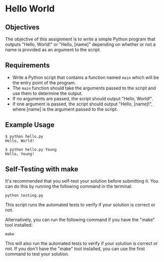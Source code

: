 # Hello World

## Objectives

The objective of this assignment is to write a simple Python program that outputs "Hello, World!" or "Hello, [name]" depending on whether or not a name is provided as an argument to the script. 

## Requirements

- Write a Python script that contains a function named `main` which will be the entry point of the program.
- The `main` function should take the arguments passed to the script and use them to determine the output.
- If no arguments are passed, the script should output "Hello, World!".
- If one argument is passed, the script should output "Hello, [name]!", where [name] is the argument passed to the script.

## Example Usage

```
$ python hello.py
Hello, World!

$ python hello.py Young
Hello, Young!
```

## Self-Testing with make
It's recommended that you self-test your solution before submitting it. You can do this by running the following command in the terminal:

```
python testing.py
```

This script runs the automated tests to verify if your solution is correct or not.

Alternatively, you can run the following command if you have the "make" tool installed:

```
make
```

This will also run the automated tests to verify if your solution is correct or not. If you don't have the "make" tool installed, you can use the first command to test your solution.